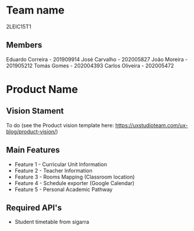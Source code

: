 # Team name
2LEIC15T1

## Members

Eduardo Correira - 201909914
José Carvalho - 202005827
João Moreira - 201905212
Tomás Gomes - 202004393
Carlos Oliveira - 202005472

# Product Name

## Vision Stament
To do (see the Product vision template here: https://uxstudioteam.com/ux-blog/product-vision/)

## Main Features
 - Feature 1 - Curricular Unit Information
 - Feature 2 - Teacher Information
 - Feature 3 - Rooms Mapping (Classroom location)
 - Feature 4 - Schedule exporter (Google Calendar)
 - Feature 5 - Personal Academic Pathway

## Required API's
- Student timetable from sigarra
